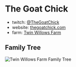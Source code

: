 # The Goat Chick
* twitch: [@TheGoatChick](https://twitch.tv/thegoatchick)
* website: [thegoatchick.com](http://thegoatchick.com)
* farm: [Twin Willows Farm](http://twinwillowsfarm.net)

## Family Tree
![Twin Willows Farm Family Tree](/TwinWillowsFamilyTree.png)
